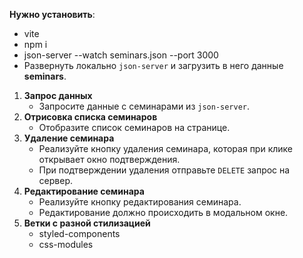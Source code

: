  **Нужно установить**:
   - vite
   - npm i
  - json-server --watch seminars.json --port 3000
 - Развернуть локально `json-server` и загрузить в него данные **seminars**. 
1. **Запрос данных**
   - Запросите данные с семинарами из `json-server`.
2. **Отрисовка списка семинаров**
   - Отобразите список семинаров на странице.
3. **Удаление семинара**
   - Реализуйте кнопку удаления семинара, которая при клике открывает окно подтверждения.
   - При подтверждении удаления отправьте `DELETE` запрос на сервер.
4. **Редактирование семинара**
   - Реализуйте кнопку редактирования семинара.
   - Редактирование должно происходить в модальном окне.
5. **Ветки с разной стилизацией**
   - styled-components
   - css-modules
